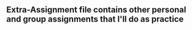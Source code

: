 ## Extra-Assignment file contains other personal and group assignments that I'll do as practice ##

